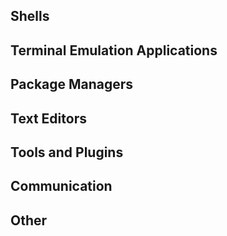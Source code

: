 ## Shells


## Terminal Emulation Applications


## Package Managers


## Text Editors


## Tools and Plugins


## Communication


## Other

